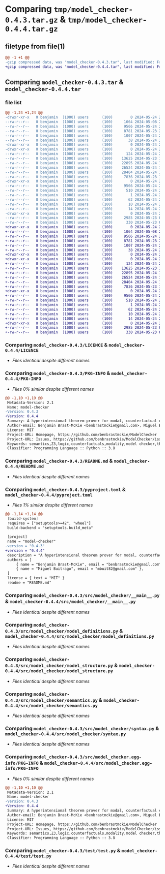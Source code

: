 # Comparing `tmp/model_checker-0.4.3.tar.gz` & `tmp/model_checker-0.4.4.tar.gz`

## filetype from file(1)

```diff
@@ -1 +1 @@
-gzip compressed data, was "model_checker-0.4.3.tar", last modified: Fri May 24 20:07:50 2024, max compression
+gzip compressed data, was "model_checker-0.4.4.tar", last modified: Fri May 24 20:33:28 2024, max compression
```

## Comparing `model_checker-0.4.3.tar` & `model_checker-0.4.4.tar`

### file list

```diff
@@ -1,24 +1,24 @@
-drwxr-xr-x   0 benjamin  (1000) users      (100)        0 2024-05-24 20:07:50.690985 model_checker-0.4.3/
--rw-r--r--   0 benjamin  (1000) users      (100)     1064 2024-05-08 20:11:06.000000 model_checker-0.4.3/LICENCE
--rw-r--r--   0 benjamin  (1000) users      (100)     9566 2024-05-24 20:07:50.690985 model_checker-0.4.3/PKG-INFO
--rw-r--r--   0 benjamin  (1000) users      (100)     8781 2024-05-23 21:42:24.000000 model_checker-0.4.3/README.md
--rw-r--r--   0 benjamin  (1000) users      (100)     1007 2024-05-24 20:07:47.000000 model_checker-0.4.3/pyproject.toml
--rw-r--r--   0 benjamin  (1000) users      (100)       38 2024-05-24 20:07:50.690985 model_checker-0.4.3/setup.cfg
-drwxr-xr-x   0 benjamin  (1000) users      (100)        0 2024-05-24 20:07:50.688985 model_checker-0.4.3/src/
-drwxr-xr-x   0 benjamin  (1000) users      (100)        0 2024-05-24 20:07:50.689985 model_checker-0.4.3/src/model_checker/
--rw-r--r--   0 benjamin  (1000) users      (100)      124 2024-05-24 20:07:47.000000 model_checker-0.4.3/src/model_checker/__init__.py
--rw-r--r--   0 benjamin  (1000) users      (100)    13625 2024-05-23 17:20:26.000000 model_checker-0.4.3/src/model_checker/__main__.py
--rw-r--r--   0 benjamin  (1000) users      (100)    22895 2024-05-24 19:48:40.000000 model_checker-0.4.3/src/model_checker/model_definitions.py
--rw-r--r--   0 benjamin  (1000) users      (100)    26524 2024-05-24 17:55:48.000000 model_checker-0.4.3/src/model_checker/model_structure.py
--rw-r--r--   0 benjamin  (1000) users      (100)    28404 2024-05-24 17:38:50.000000 model_checker-0.4.3/src/model_checker/semantics.py
--rw-r--r--   0 benjamin  (1000) users      (100)     7836 2024-05-23 18:38:27.000000 model_checker-0.4.3/src/model_checker/syntax.py
-drwxr-xr-x   0 benjamin  (1000) users      (100)        0 2024-05-24 20:07:50.690985 model_checker-0.4.3/src/model_checker.egg-info/
--rw-r--r--   0 benjamin  (1000) users      (100)     9566 2024-05-24 20:07:50.000000 model_checker-0.4.3/src/model_checker.egg-info/PKG-INFO
--rw-r--r--   0 benjamin  (1000) users      (100)      510 2024-05-24 20:07:50.000000 model_checker-0.4.3/src/model_checker.egg-info/SOURCES.txt
--rw-r--r--   0 benjamin  (1000) users      (100)        1 2024-05-24 20:07:50.000000 model_checker-0.4.3/src/model_checker.egg-info/dependency_links.txt
--rw-r--r--   0 benjamin  (1000) users      (100)       62 2024-05-24 20:07:50.000000 model_checker-0.4.3/src/model_checker.egg-info/entry_points.txt
--rw-r--r--   0 benjamin  (1000) users      (100)       10 2024-05-24 20:07:50.000000 model_checker-0.4.3/src/model_checker.egg-info/requires.txt
--rw-r--r--   0 benjamin  (1000) users      (100)       14 2024-05-24 20:07:50.000000 model_checker-0.4.3/src/model_checker.egg-info/top_level.txt
-drwxr-xr-x   0 benjamin  (1000) users      (100)        0 2024-05-24 20:07:50.690985 model_checker-0.4.3/test/
--rw-r--r--   0 benjamin  (1000) users      (100)     2985 2024-05-23 04:07:12.000000 model_checker-0.4.3/test/test.py
--rw-r--r--   0 benjamin  (1000) users      (100)      330 2024-05-23 04:07:12.000000 model_checker-0.4.3/test/test_examples.py
+drwxr-xr-x   0 benjamin  (1000) users      (100)        0 2024-05-24 20:33:28.075412 model_checker-0.4.4/
+-rw-r--r--   0 benjamin  (1000) users      (100)     1064 2024-05-08 20:11:06.000000 model_checker-0.4.4/LICENCE
+-rw-r--r--   0 benjamin  (1000) users      (100)     9566 2024-05-24 20:33:28.075412 model_checker-0.4.4/PKG-INFO
+-rw-r--r--   0 benjamin  (1000) users      (100)     8781 2024-05-23 21:42:24.000000 model_checker-0.4.4/README.md
+-rw-r--r--   0 benjamin  (1000) users      (100)     1007 2024-05-24 20:33:24.000000 model_checker-0.4.4/pyproject.toml
+-rw-r--r--   0 benjamin  (1000) users      (100)       38 2024-05-24 20:33:28.075412 model_checker-0.4.4/setup.cfg
+drwxr-xr-x   0 benjamin  (1000) users      (100)        0 2024-05-24 20:33:28.074412 model_checker-0.4.4/src/
+drwxr-xr-x   0 benjamin  (1000) users      (100)        0 2024-05-24 20:33:28.075412 model_checker-0.4.4/src/model_checker/
+-rw-r--r--   0 benjamin  (1000) users      (100)      124 2024-05-24 20:33:24.000000 model_checker-0.4.4/src/model_checker/__init__.py
+-rw-r--r--   0 benjamin  (1000) users      (100)    13625 2024-05-23 17:20:26.000000 model_checker-0.4.4/src/model_checker/__main__.py
+-rw-r--r--   0 benjamin  (1000) users      (100)    22895 2024-05-24 19:48:40.000000 model_checker-0.4.4/src/model_checker/model_definitions.py
+-rw-r--r--   0 benjamin  (1000) users      (100)    26524 2024-05-24 17:55:48.000000 model_checker-0.4.4/src/model_checker/model_structure.py
+-rw-r--r--   0 benjamin  (1000) users      (100)    28404 2024-05-24 17:38:50.000000 model_checker-0.4.4/src/model_checker/semantics.py
+-rw-r--r--   0 benjamin  (1000) users      (100)     7836 2024-05-23 18:38:27.000000 model_checker-0.4.4/src/model_checker/syntax.py
+drwxr-xr-x   0 benjamin  (1000) users      (100)        0 2024-05-24 20:33:28.075412 model_checker-0.4.4/src/model_checker.egg-info/
+-rw-r--r--   0 benjamin  (1000) users      (100)     9566 2024-05-24 20:33:28.000000 model_checker-0.4.4/src/model_checker.egg-info/PKG-INFO
+-rw-r--r--   0 benjamin  (1000) users      (100)      510 2024-05-24 20:33:28.000000 model_checker-0.4.4/src/model_checker.egg-info/SOURCES.txt
+-rw-r--r--   0 benjamin  (1000) users      (100)        1 2024-05-24 20:33:28.000000 model_checker-0.4.4/src/model_checker.egg-info/dependency_links.txt
+-rw-r--r--   0 benjamin  (1000) users      (100)       62 2024-05-24 20:33:28.000000 model_checker-0.4.4/src/model_checker.egg-info/entry_points.txt
+-rw-r--r--   0 benjamin  (1000) users      (100)       10 2024-05-24 20:33:28.000000 model_checker-0.4.4/src/model_checker.egg-info/requires.txt
+-rw-r--r--   0 benjamin  (1000) users      (100)       14 2024-05-24 20:33:28.000000 model_checker-0.4.4/src/model_checker.egg-info/top_level.txt
+drwxr-xr-x   0 benjamin  (1000) users      (100)        0 2024-05-24 20:33:28.075412 model_checker-0.4.4/test/
+-rw-r--r--   0 benjamin  (1000) users      (100)     2985 2024-05-23 04:07:12.000000 model_checker-0.4.4/test/test.py
+-rw-r--r--   0 benjamin  (1000) users      (100)      330 2024-05-23 04:07:12.000000 model_checker-0.4.4/test/test_examples.py
```

### Comparing `model_checker-0.4.3/LICENCE` & `model_checker-0.4.4/LICENCE`

 * *Files identical despite different names*

### Comparing `model_checker-0.4.3/PKG-INFO` & `model_checker-0.4.4/PKG-INFO`

 * *Files 0% similar despite different names*

```diff
@@ -1,10 +1,10 @@
 Metadata-Version: 2.1
 Name: model-checker
-Version: 0.4.3
+Version: 0.4.4
 Summary: A hyperintensional theorem prover for modal, counterfactual conditional, constitutive explanatory, and extensional operators.
 Author-email: Benjamin Brast-McKie <benbrastmckie@gmail.com>, Miguel Buitrago <mbuit82@gmail.com>
 License: MIT
 Project-URL: Homepage, https://github.com/benbrastmckie/ModelChecker
 Project-URL: Issues, https://github.com/benbrastmckie/ModelChecker/issues
 Keywords: semantics,Z3,logic,counterfactuals,modality,model checker,theorem prover,hyperintensionality
 Classifier: Programming Language :: Python :: 3.8
```

### Comparing `model_checker-0.4.3/README.md` & `model_checker-0.4.4/README.md`

 * *Files identical despite different names*

### Comparing `model_checker-0.4.3/pyproject.toml` & `model_checker-0.4.4/pyproject.toml`

 * *Files 1% similar despite different names*

```diff
@@ -1,14 +1,14 @@
 [build-system]
 requires = ["setuptools>=42", "wheel"]
 build-backend = "setuptools.build_meta"
 
 [project]
 name = "model-checker"
-version = "0.4.3"
+version = "0.4.4"
 description = "A hyperintensional theorem prover for modal, counterfactual conditional, constitutive explanatory, and extensional operators."
 authors = [
     { name = "Benjamin Brast-McKie", email = "benbrastmckie@gmail.com" },
     { name = "Miguel Buitrago", email = "mbuit82@gmail.com" },
 ]
 license = { text = "MIT" }
 readme = "README.md"
```

### Comparing `model_checker-0.4.3/src/model_checker/__main__.py` & `model_checker-0.4.4/src/model_checker/__main__.py`

 * *Files identical despite different names*

### Comparing `model_checker-0.4.3/src/model_checker/model_definitions.py` & `model_checker-0.4.4/src/model_checker/model_definitions.py`

 * *Files identical despite different names*

### Comparing `model_checker-0.4.3/src/model_checker/model_structure.py` & `model_checker-0.4.4/src/model_checker/model_structure.py`

 * *Files identical despite different names*

### Comparing `model_checker-0.4.3/src/model_checker/semantics.py` & `model_checker-0.4.4/src/model_checker/semantics.py`

 * *Files identical despite different names*

### Comparing `model_checker-0.4.3/src/model_checker/syntax.py` & `model_checker-0.4.4/src/model_checker/syntax.py`

 * *Files identical despite different names*

### Comparing `model_checker-0.4.3/src/model_checker.egg-info/PKG-INFO` & `model_checker-0.4.4/src/model_checker.egg-info/PKG-INFO`

 * *Files 0% similar despite different names*

```diff
@@ -1,10 +1,10 @@
 Metadata-Version: 2.1
 Name: model-checker
-Version: 0.4.3
+Version: 0.4.4
 Summary: A hyperintensional theorem prover for modal, counterfactual conditional, constitutive explanatory, and extensional operators.
 Author-email: Benjamin Brast-McKie <benbrastmckie@gmail.com>, Miguel Buitrago <mbuit82@gmail.com>
 License: MIT
 Project-URL: Homepage, https://github.com/benbrastmckie/ModelChecker
 Project-URL: Issues, https://github.com/benbrastmckie/ModelChecker/issues
 Keywords: semantics,Z3,logic,counterfactuals,modality,model checker,theorem prover,hyperintensionality
 Classifier: Programming Language :: Python :: 3.8
```

### Comparing `model_checker-0.4.3/test/test.py` & `model_checker-0.4.4/test/test.py`

 * *Files identical despite different names*

